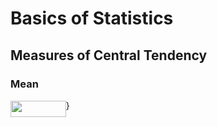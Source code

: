 # Basics of Statistics

## Measures of Central Tendency

### Mean


<img src="/tex/f665ca1dff6235797edc91b50a5bf8c4.svg?invert_in_darkmode&sanitize=true" align=middle width=88.66493789999998pt height=26.438629799999987pt/>}

